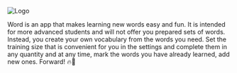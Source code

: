 ![Logo](https://github.com/user-attachments/assets/240e7dbd-4588-477c-87c4-0ac68065fccf)

Word is an app that makes learning new words easy and fun. It is intended for 
more advanced students and will not offer you prepared sets of words. 
Instead, you create your own vocabulary from the words you need. 
Set the training size that is convenient for you in the settings and complete them 
in any quantity and at any time, mark the words you have already learned, add new ones. Forward! 🔥🚀

